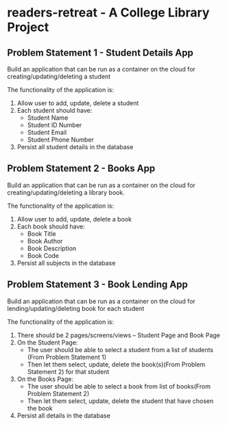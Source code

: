 # readers-retreat - A College Library Project

## Problem Statement 1 - Student Details App
Build an application that can be run as a container on the cloud for creating/updating/deleting a student

The functionality of the application is:

1. Allow user to add, update, delete a student
2. Each student should have:
   - Student Name
   - Student ID Number
   - Student Email
   - Student Phone Number
3. Persist all student details in the database

## Problem Statement 2 - Books App
Build an application that can be run as a container on the cloud for creating/updating/deleting a library book.

The functionality of the application is:

1. Allow user to add, update, delete a book
2. Each book should have:
   - Book Title
   - Book Author
   - Book Description
   - Book Code
3. Persist all subjects in the database

## Problem Statement 3 - Book Lending App
Build an application that can be run as a container on the cloud for lending/updating/deleting book for each student

The functionality of the application is:

1. There should be 2 pages/screens/views – Student Page and Book Page
2. On the Student Page:
   - The user should be able to select a student from a list of students (From Problem Statement 1)
   - Then let them select, update, delete the book(s)(From Problem Statement 2) for that student
3. On the Books Page:
   - The user should be able to select a book from list of books(From Problem Statement 2)
   - Then let them select, update, delete the student that have chosen the book
4. Persist all details in the database
